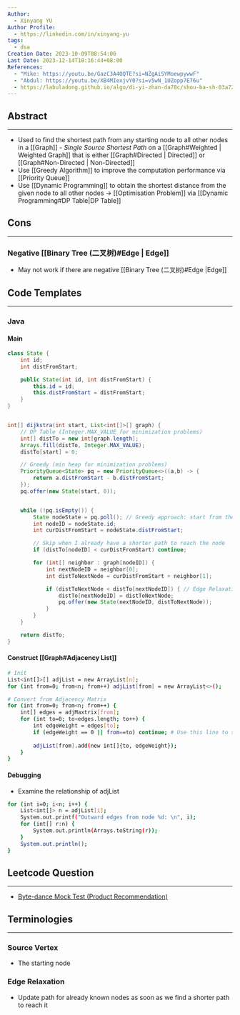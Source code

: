 ```yaml
---
Author:
  - Xinyang YU
Author Profile:
  - https://linkedin.com/in/xinyang-yu
tags:
  - dsa
Creation Date: 2023-10-09T08:54:00
Last Date: 2023-12-14T18:16:44+08:00
References:
  - "Mike: https://youtu.be/GazC3A4OQTE?si=NZgAiSYMoewpywwF"
  - "Abdul: https://youtu.be/XB4MIexjvY0?si=v5wN_1UZopp7E76u"
  - https://labuladong.github.io/algo/di-yi-zhan-da78c/shou-ba-sh-03a72/dijkstra-s-6d0b2/#%E7%A7%92%E6%9D%80%E4%B8%89%E9%81%93%E9%A2%98%E7%9B%AE
---
```

## Abstract
---
- Used to find the shortest path from any starting node to all other nodes in a [[Graph]] - *Single Source Shortest Path* on a [[Graph#Weighted | Weighted Graph]] that is either [[Graph#Directed | Directed]] or [[Graph#Non-Directed | Non-Directed]]
- Use [[Greedy Algorithm]] to improve the computation performance via [[Priority Queue]]
- Use [[Dynamic Programming]] to obtain the shortest distance from the given node to all other nodes -> [[Optimisation Problem]] via [[Dynamic Programming#DP Table|DP Table]]

## Cons
---
### Negative [[Binary Tree (二叉树)#Edge | Edge]]
- May not work if there are negative [[Binary Tree (二叉树)#Edge |Edge]] 


## Code Templates
---
### Java
#### Main
```java
class State {
    int id;
    int distFromStart;

    public State(int id, int distFromStart) {
        this.id = id;
        this.distFromStart = distFromStart;
    }
}


int[] dijkstra(int start, List<int[]>[] graph) {
	// DP Table (Integer.MAX_VALUE for minimization problems)
	int[] distTo = new int[graph.length];
	Arrays.fill(distTo, Integer.MAX_VALUE);
	distTo[start] = 0;

	// Greedy (min heap for minimization problems)
	PriorityQueue<State> pq = new PriorityQueue<>((a,b) -> {
		return a.distFromStart - b.distFromStart;
	});
	pq.offer(new State(start, 0));


	while (!pq.isEmpty()) {
		State nodeState = pq.poll(); // Greedy approach: start from the smallest
		int nodeID = nodeState.id;
		int curDistFromStart = nodeState.distFromStart;

		// Skip when I already have a shorter path to reach the node
		if (distTo[nodeID] < curDistFromStart) continue;

		for (int[] neighbor : graph[nodeID]) {
			int nextNodeID = neighbor[0];
			int distToNextNode = curDistFromStart + neighbor[1];

			if (distToNextNode < distTo[nextNodeID]) { // Edge Relaxation, update dp table
				distTo[nextNodeID] = distToNextNode;
				pq.offer(new State(nextNodeID, distToNextNode));
			}
		}
	}

	return distTo;
}
```
#### Construct [[Graph#Adjacency List]]
```bash
# Init
List<int[]>[] adjList = new ArrayList[n]; 
for (int from=0; from<n; from++) adjList[from] = new ArrayList<>();

# Convert from Adjacency Matrix
for (int from=0; from<n; from++) {
	int[] edges = adjMaxtrix[from];
	for (int to=0; to<edges.length; to++) {
		int edgeWeight = edges[to];
		if (edgeWeight == 0 || from==to) continue; # Use this line to skip adding relationship between 2 nodes when there isn't a valid relationship present
		
		adjList[from].add(new int[]{to, edgeWeight});
	}
}
```
#### Debugging
- Examine the relationship of adjList
```bash
for (int i=0; i<n; i++) {
	List<int[]> n = adjList[i];
	System.out.printf("Outward edges from node %d: \n", i);
	for (int[] r:n) {
		System.out.println(Arrays.toString(r));
	}
	System.out.println();
}
```

## Leetcode Question
---
- [Byte-dance Mock Test (Product Recommendation)](https://www.jdoodle.com/ia/O7d)
## Terminologies
---
### Source Vertex
- The starting node
### Edge Relaxation 
- Update path for already known nodes as soon as we find a shorter path to reach it 
